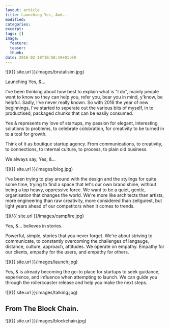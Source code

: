 ```yaml
---
layout: article
title: Launching Yes, And..
modified:
categories: 
excerpt: 
tags: []
image: 
  feature: 
  teaser: 
  thumb:
date: 2016-02-18T10:58:19+01:00
---
```


![]({{ site.url }}/images/brutalisim.jpg)

Launching Yes, &...

I've been thinking about how best to explain what is "I do", mainly people want to know so they can help you, refer you, bear you in mind, y'know, be helpful. Sadly, I've never really known. So with 2016 the year of new beginnings, I've started to seperate out the various bits of myself, in to productised, packaged chunks that can be easily consumed.

Yes & represents my love of startups, my passion for elegant, interesting solutions to problems, to celebrate colobration, for creativity to be turned in to a tool for growth.

Think of it as boutique startup agency. From communications, to creativity, to connections, to internal culture, to process, to plain old business.

We always say, Yes, &...

![]({{ site.url }}/images/blog.jpg)

I've been trying to play around with the design and the stylings for quite some time, trying to find a space that let's our own brand shine, without being a top heavy, oppressive force. We want to be a quiet, gentle, organisation that changes the world. We're more like architects than artists, more engineering than raw creativity, more considered than zeitguiest, but light years ahead of our competitors when it comes to trends.

![](/{{ site.url }}/images/campfire.jpg)

Yes, &... believes in stories.

Powerful, simple, stories that you never forget. We're about striving to communicate, to constantly overcoming the challenges of langauge, distance, culture, approach, attitudes. We operate on empathy. Empathy for our clients, empathy for the users, and empathy for others.

![]({{ site.url }}/images/launch.jpg)

Yes, & is already becoming the go-to place for startups to seek guidance, experience, and influence when attempting to launch. We can guide you through the rollercoaster release and help you make the next steps.

![]({{ site.url }}/images/talking.jpg)

## From The Block Chain.

![]({{ site.url }}/images/blockchain.jpg)